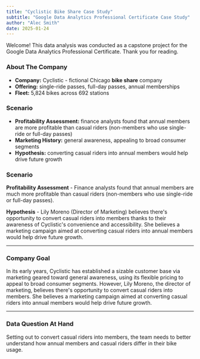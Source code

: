 ```yaml
---
title: "Cyclistic Bike Share Case Study"
subtitle: "Google Data Analytics Professional Certificate Case Study"
author: "Alec Smith"
date: 2025-01-24
---
```


Welcome! This data analysis was conducted as a capstone project for the Google Data Analytics Professional Certificate. Thank you for reading.
  
### About The Company

- **Company:** Cyclistic - fictional Chicago **bike share** company
- **Offering:** single-ride passes, full-day passes, annual memberships
- **Fleet:** 5,824 bikes across 692 stations
  
### Scenario

- **Profitability Assessment:** finance analysts found that annual members are more profitable than casual riders (non-members who use single-ride or full-day passes)
- **Marketing History:** general awareness, appealing to broad consumer segments
- **Hypothesis:** converting casual riders into annual members would help drive future growth

### Scenario 

**Profitability Assessment** - 
Finance analysts found that annual members are much more profitable than casual riders (non-members who use single-ride or full-day passes). 

**Hypothesis** -
Lily Moreno (Director of Marketing) believes there's opportunity to convert casual riders into members thanks to their awareness of Cyclistic's convenience and accessibility. She believes a marketing campaign aimed at converting casual riders into annual members would help drive future growth.

---

### Company Goal

In its early years, Cyclistic has established a sizable customer base via marketing geared toward general awareness, using its flexible pricing to appeal to broad consumer segments. However, Lily Moreno, the director of marketing, believes there's opportunity to convert casual riders into members. She believes a marketing campaign aimed at converting casual riders into annual members would help drive future growth.

--- 

### Data Question At Hand

Setting out to convert casual riders into members, the team needs to better understand how annual members and casual riders differ in their bike usage.
